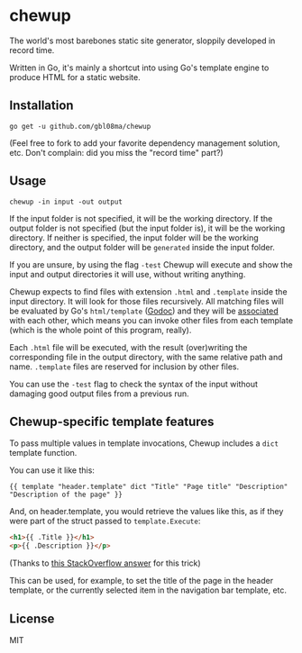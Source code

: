 # chewup
The world's most barebones static site generator, sloppily developed in record time.

Written in Go, it's mainly a shortcut into using Go's template engine to produce HTML for a static website.

## Installation

`go get -u github.com/gbl08ma/chewup`

(Feel free to fork to add your favorite dependency management solution, etc. Don't complain: did you miss the "record time" part?)

## Usage

`chewup -in input -out output`

If the input folder is not specified, it will be the working directory.
If the output folder is not specified (but the input folder is), it will be the working directory.
If neither is specified, the input folder will be the working directory, and the output folder will be `generated` inside the input folder.

If you are unsure, by using the flag `-test` Chewup will execute and show the input and output directories it will use, without writing anything.

Chewup expects to find files with extension `.html` and `.template` inside the input directory.
It will look for those files recursively.
All matching files will be evaluated by Go's `html/template` ([Godoc](https://golang.org/pkg/html/template/)) and they will be [associated](https://golang.org/pkg/text/template/#hdr-Associated_templates) with each other, which means you can invoke other files from each template (which is the whole point of this program, really).

Each `.html` file will be executed, with the result (over)writing the corresponding file in the output directory, with the same relative path and name.
`.template` files are reserved for inclusion by other files.

You can use the `-test` flag to check the syntax of the input without damaging good output files from a previous run.

## Chewup-specific template features

To pass multiple values in template invocations, Chewup includes a `dict` template function.

You can use it like this:

```{{ template "header.template" dict "Title" "Page title" "Description" "Description of the page" }}```

And, on header.template, you would retrieve the values like this, as if they were part of the struct passed to `template.Execute`:

```html
<h1>{{ .Title }}</h1>
<p>{{ .Description }}</p>
```

(Thanks to [this StackOverflow answer](https://stackoverflow.com/a/18276968) for this trick)

This can be used, for example, to set the title of the page in the header template, or the currently selected item in the navigation bar template, etc.

## License

MIT